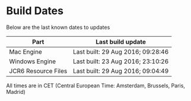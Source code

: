 # Build Dates

Below are the last known dates to updates

Part | Last build update
-----|-----
Mac Engine | Last built: 29 Aug 2016; 09:28:46
Windows Engine | Last built: 23 Aug 2016; 23:10:26
JCR6 Resource Files | Last built: 29 Aug 2016; 09:04:49
All times are in CET (Central European Time: Amsterdam, Brussels, Paris, Madrid)



